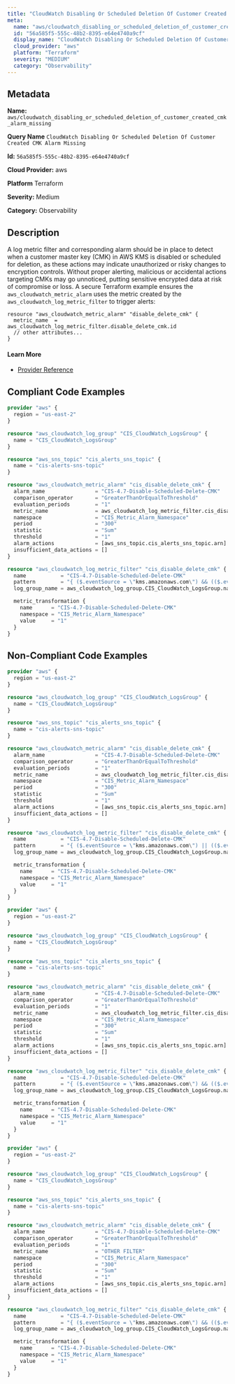 ```yaml
---
title: "CloudWatch Disabling Or Scheduled Deletion Of Customer Created CMK Alarm Missing"
meta:
  name: "aws/cloudwatch_disabling_or_scheduled_deletion_of_customer_created_cmk_alarm_missing"
  id: "56a585f5-555c-48b2-8395-e64e4740a9cf"
  display_name: "CloudWatch Disabling Or Scheduled Deletion Of Customer Created CMK Alarm Missing"
  cloud_provider: "aws"
  platform: "Terraform"
  severity: "MEDIUM"
  category: "Observability"
---
```

## Metadata

**Name:** `aws/cloudwatch_disabling_or_scheduled_deletion_of_customer_created_cmk_alarm_missing`

**Query Name** `CloudWatch Disabling Or Scheduled Deletion Of Customer Created CMK Alarm Missing`

**Id:** `56a585f5-555c-48b2-8395-e64e4740a9cf`

**Cloud Provider:** aws

**Platform** Terraform

**Severity:** Medium

**Category:** Observability

## Description
A log metric filter and corresponding alarm should be in place to detect when a customer master key (CMK) in AWS KMS is disabled or scheduled for deletion, as these actions may indicate unauthorized or risky changes to encryption controls. Without proper alerting, malicious or accidental actions targeting CMKs may go unnoticed, putting sensitive encrypted data at risk of compromise or loss. A secure Terraform example ensures the `aws_cloudwatch_metric_alarm` uses the metric created by the `aws_cloudwatch_log_metric_filter` to trigger alerts:

```
resource "aws_cloudwatch_metric_alarm" "disable_delete_cmk" {
  metric_name  = aws_cloudwatch_log_metric_filter.disable_delete_cmk.id
  // other attributes...
}
```

#### Learn More

 - [Provider Reference](https://registry.terraform.io/providers/hashicorp/aws/latest/docs/resources/cloudwatch_log_metric_filter#pattern)


## Compliant Code Examples
```terraform
provider "aws" {
  region = "us-east-2"
}

resource "aws_cloudwatch_log_group" "CIS_CloudWatch_LogsGroup" {
  name = "CIS_CloudWatch_LogsGroup"
}

resource "aws_sns_topic" "cis_alerts_sns_topic" {
  name = "cis-alerts-sns-topic"
}

resource "aws_cloudwatch_metric_alarm" "cis_disable_delete_cmk" {
  alarm_name                = "CIS-4.7-Disable-Scheduled-Delete-CMK"
  comparison_operator       = "GreaterThanOrEqualToThreshold"
  evaluation_periods        = "1"
  metric_name               = aws_cloudwatch_log_metric_filter.cis_disable_delete_cmk.id
  namespace                 = "CIS_Metric_Alarm_Namespace"
  period                    = "300"
  statistic                 = "Sum"
  threshold                 = "1"
  alarm_actions             = [aws_sns_topic.cis_alerts_sns_topic.arn]
  insufficient_data_actions = []
}

resource "aws_cloudwatch_log_metric_filter" "cis_disable_delete_cmk" {
  name           = "CIS-4.7-Disable-Scheduled-Delete-CMK"
  pattern        = "{ ($.eventSource = \"kms.amazonaws.com\") && (($.eventName = DisableKey) || ($.eventName = ScheduleKeyDeletion)) }"
  log_group_name = aws_cloudwatch_log_group.CIS_CloudWatch_LogsGroup.name

  metric_transformation {
    name      = "CIS-4.7-Disable-Scheduled-Delete-CMK"
    namespace = "CIS_Metric_Alarm_Namespace"
    value     = "1"
  }
}

```
## Non-Compliant Code Examples
```terraform
provider "aws" {
  region = "us-east-2"
}

resource "aws_cloudwatch_log_group" "CIS_CloudWatch_LogsGroup" {
  name = "CIS_CloudWatch_LogsGroup"
}

resource "aws_sns_topic" "cis_alerts_sns_topic" {
  name = "cis-alerts-sns-topic"
}

resource "aws_cloudwatch_metric_alarm" "cis_disable_delete_cmk" {
  alarm_name                = "CIS-4.7-Disable-Scheduled-Delete-CMK"
  comparison_operator       = "GreaterThanOrEqualToThreshold"
  evaluation_periods        = "1"
  metric_name               = aws_cloudwatch_log_metric_filter.cis_disable_delete_cmk.id
  namespace                 = "CIS_Metric_Alarm_Namespace"
  period                    = "300"
  statistic                 = "Sum"
  threshold                 = "1"
  alarm_actions             = [aws_sns_topic.cis_alerts_sns_topic.arn]
  insufficient_data_actions = []
}

resource "aws_cloudwatch_log_metric_filter" "cis_disable_delete_cmk" {
  name           = "CIS-4.7-Disable-Scheduled-Delete-CMK"
  pattern        = "{ ($.eventSource = \"kms.amazonaws.com\") || (($.eventName = DisableKey) || ($.eventName = ScheduleKeyDeletion)) }"
  log_group_name = aws_cloudwatch_log_group.CIS_CloudWatch_LogsGroup.name

  metric_transformation {
    name      = "CIS-4.7-Disable-Scheduled-Delete-CMK"
    namespace = "CIS_Metric_Alarm_Namespace"
    value     = "1"
  }
}

```

```terraform
provider "aws" {
  region = "us-east-2"
}

resource "aws_cloudwatch_log_group" "CIS_CloudWatch_LogsGroup" {
  name = "CIS_CloudWatch_LogsGroup"
}

resource "aws_sns_topic" "cis_alerts_sns_topic" {
  name = "cis-alerts-sns-topic"
}

resource "aws_cloudwatch_metric_alarm" "cis_disable_delete_cmk" {
  alarm_name                = "CIS-4.7-Disable-Scheduled-Delete-CMK"
  comparison_operator       = "GreaterThanOrEqualToThreshold"
  evaluation_periods        = "1"
  metric_name               = aws_cloudwatch_log_metric_filter.cis_disable_delete_cmk.id
  namespace                 = "CIS_Metric_Alarm_Namespace"
  period                    = "300"
  statistic                 = "Sum"
  threshold                 = "1"
  alarm_actions             = [aws_sns_topic.cis_alerts_sns_topic.arn]
  insufficient_data_actions = []
}

resource "aws_cloudwatch_log_metric_filter" "cis_disable_delete_cmk" {
  name           = "CIS-4.7-Disable-Scheduled-Delete-CMK"
  pattern        = "{ ($.eventSource = \"kms.amazonaws.com\") && (($.eventName = ScheduleKeyDeletion)) }"
  log_group_name = aws_cloudwatch_log_group.CIS_CloudWatch_LogsGroup.name

  metric_transformation {
    name      = "CIS-4.7-Disable-Scheduled-Delete-CMK"
    namespace = "CIS_Metric_Alarm_Namespace"
    value     = "1"
  }
}

```

```terraform
provider "aws" {
  region = "us-east-2"
}

resource "aws_cloudwatch_log_group" "CIS_CloudWatch_LogsGroup" {
  name = "CIS_CloudWatch_LogsGroup"
}

resource "aws_sns_topic" "cis_alerts_sns_topic" {
  name = "cis-alerts-sns-topic"
}

resource "aws_cloudwatch_metric_alarm" "cis_disable_delete_cmk" {
  alarm_name                = "CIS-4.7-Disable-Scheduled-Delete-CMK"
  comparison_operator       = "GreaterThanOrEqualToThreshold"
  evaluation_periods        = "1"
  metric_name               = "OTHER FILTER"
  namespace                 = "CIS_Metric_Alarm_Namespace"
  period                    = "300"
  statistic                 = "Sum"
  threshold                 = "1"
  alarm_actions             = [aws_sns_topic.cis_alerts_sns_topic.arn]
  insufficient_data_actions = []
}

resource "aws_cloudwatch_log_metric_filter" "cis_disable_delete_cmk" {
  name           = "CIS-4.7-Disable-Scheduled-Delete-CMK"
  pattern        = "{ ($.eventSource = \"kms.amazonaws.com\") && (($.eventName = DisableKey) || ($.eventName = ScheduleKeyDeletion)) }"
  log_group_name = aws_cloudwatch_log_group.CIS_CloudWatch_LogsGroup.name

  metric_transformation {
    name      = "CIS-4.7-Disable-Scheduled-Delete-CMK"
    namespace = "CIS_Metric_Alarm_Namespace"
    value     = "1"
  }
}

```